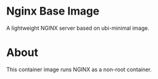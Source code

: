 # Nginx Base Image

A lightweight NGINX server based on ubi-minimal image.

# About

This container image runs NGINX as a non-root container. 